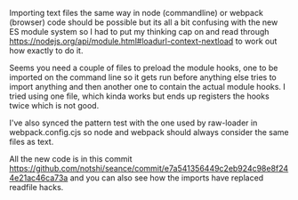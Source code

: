 Importing text files the same way in node (commandline) or webpack 
(browser) code should be possible but its all a bit confusing with the 
new ES module system so I had to put my thinking cap on and read through 
https://nodejs.org/api/module.html#loadurl-context-nextload to work out 
how exactly to do it.

Seems you need a couple of files to preload the module hooks, one to be 
imported on the command line so it gets run before anything else tries 
to import anything and then another one to contain the actual module 
hooks. I tried using one file, which kinda works but ends up registers 
the hooks twice which is not good.

I've also synced the pattern test with the one used by raw-loader in 
webpack.config.cjs so node and webpack should always consider the same 
files as text.

All the new code is in this commit 
https://github.com/notshi/seance/commit/e7a541356449c2eb924c98e8f244e21ac46ca73a 
and you can also see how the imports have replaced readfile hacks.
